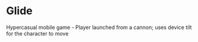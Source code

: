 # Glide
 Hypercasual mobile game - Player launched from a cannon; uses device tilt for the character to move
